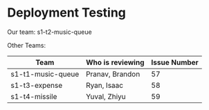 # Deployment Testing
    
Our team: s1-t2-music-queue

Other Teams:
  
| Team                     | Who is reviewing | Issue Number |
|--------------------------|------------------|--------------|
| s1-t1-music-queue        | Pranav, Brandon  |   57         |
| s1-t3-expense           | Ryan, Isaac      |   58         |
| s1-t4-missile            | Yuval, Zhiyu     |   59         |
